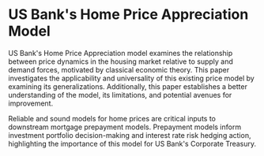 # US Bank's Home Price Appreciation Model

US Bank's Home Price Appreciation model examines the relationship between price dynamics in the housing market relative to supply and demand forces, motivated by classical economic theory. This paper investigates the applicability and universality of this existing price model by examining its generalizations. Additionally, this paper establishes a better understanding of the model, its limitations, and potential avenues for improvement.

Reliable and sound models for home prices are critical inputs to downstream mortgage prepayment models. Prepayment models inform investment portfolio decision-making and interest rate risk hedging action, highlighting the importance of this model for US Bank's Corporate Treasury.
